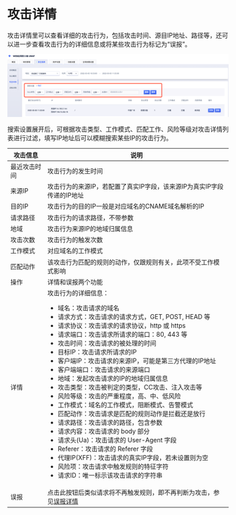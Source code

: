 #  攻击详情

攻击详情里可以查看详细的攻击行为，包括攻击时间、源目IP地址、路径等，还可以进一步查看攻击行为的详细信息或将某些攻击行为标记为“误报”。

![attack-details-img-1](/images/attack_details_img_1.png)
  
搜索设置展开后，可根据攻击类型、工作模式、匹配工作、风险等级对攻击详情列表进行过滤，填写IP地址后可以模糊搜索某些IP的攻击行为。

<table> 
  <thead> 
  <tr> 
    <th>攻击信息</th> 
    <th>说明</th> 
  </tr> 
  </thead> 
  <tbody>
  <tr> 
    <td>最近攻击时间</td> 
    <td>攻击行为的发生时间</td> 
  </tr> 
  <tr> 
    <td>来源IP</td> 
    <td>攻击行为的来源IP，若配置了真实IP字段，该来源IP为真实IP字段传递的IP地址</td> 
  </tr> 
  <tr> 
    <td>目的IP</td> 
    <td>攻击行为的目的IP一般是对应域名的CNAME域名解析的IP</td> 
  </tr> 
  <tr> 
    <td>请求路径</td> 
    <td>攻击行为的请求路径，不带参数</td> 
  </tr> 
  <tr> 
    <td>地域</td> 
    <td>攻击行为来源IP的地域归属信息</td> 
  </tr> 
  <tr> 
    <td>攻击次数</td> 
    <td>攻击行为的触发次数</td> 
  </tr> 
  <tr> 
    <td>工作模式</td> 
    <td>对应域名的工作模式</td> 
  </tr> 
  <tr> 
    <td>匹配动作</td> 
    <td>该攻击行为匹配的规则的动作，仅跟规则有关，此项不受工作模式影响</td> 
  </tr> 
  <tr> 
    <td>操作</td> 
    <td>详情和误报两个功能</td> 
  </tr> 
  <tr> 
    <td>详情</td> 
    <td>
      攻击行为的详细信息：
      <ul>
        <li>域名：攻击请求的域名</li>
        <li>请求方式：攻击请求的请求方式，GET, POST, HEAD 等</li>
        <li>请求协议：攻击请求的请求协议，http 或 https</li>
        <li>请求端口：攻击请求所请求的端口：80, 443 等</li>
        <li>攻击时间：攻击请求的被处理的时间</li>
        <li>目标IP：攻击请求所请求的IP</li>
        <li>客户端IP：攻击请求的来源IP，可能是第三方代理的IP地址</li>
        <li>客户端端口：攻击请求的来源端口</li>
        <li>地域：发起攻击请求的IP的地域归属信息</li>
        <li>攻击类型：攻击被判定的类型，CC攻击、注入攻击等</li>
        <li>风险等级：攻击的严重程度，高、中、低风险</li>
        <li>工作模式：域名的工作模式，阻断模式、告警模式</li>
        <li>匹配动作：攻击请求是匹配的规则动作是拦截还是放行</li>
        <li>请求路径：攻击请求的路径，包含参数</li>
        <li>请求内容：攻击请求的 body 部分</li>
        <li>请求头(Ua)：攻击请求的 User-Agent 字段</li>
        <li>Referer：攻击请求的 Referer 字段</li>
        <li>代理IP(XFF)：攻击请求的真实IP字段，若未设置则为空</li>
        <li>风险项：攻击请求中触发规则的特征字符</li>
        <li>请求ID：唯一标示该攻击请求的字符串</li>
      </ul>
    </td> 
  </tr> 
  <tr> 
    <td>误报</td> 
    <td>点击此按钮后类似请求将不再触发规则，即不再判断为攻击，参见<a href="/uewaf/features/report/False_positive">误报详情</a></td> 
  </tr> 
  </tbody>
</table>
